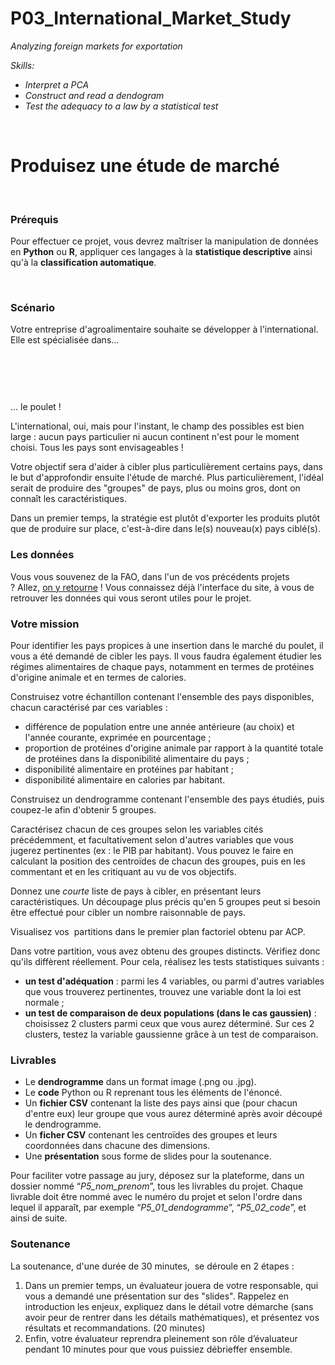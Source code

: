# P03_International_Market_Study
<p><em>Analyzing foreign markets for exportation</em></p>
<p><em>Skills:</em></p>
<ul>
    <li style="font-style: italic;"><em>Interpret a PCA</em></li>
    <li style="font-style: italic;"><em>Construct and read a dendogram</em></li>
    <li style="font-style: italic;"><em>Test the adequacy to a law by a statistical test</em></li>
</ul>
<p><br></p>
<div>
    <div>
        <div>
            <div>
                <h1>Produisez une &eacute;tude de march&eacute;</h1>
            </div>
        </div>
    </div>
    <div><br></div>
</div>
<h3>Pr&eacute;requis</h3>
<p>Pour effectuer ce projet, vous devrez ma&icirc;triser la manipulation de donn&eacute;es en&nbsp;<strong>Python</strong> ou&nbsp;<strong>R</strong>, appliquer ces langages &agrave; la&nbsp;<strong>statistique descriptive</strong> ainsi qu&apos;&agrave; la&nbsp;<strong>classification automatique</strong>.</p>
<p>&nbsp;</p>
<h3>Sc&eacute;nario</h3>
<p>Votre entreprise d&apos;agroalimentaire souhaite se d&eacute;velopper &agrave; l&apos;international. Elle est sp&eacute;cialis&eacute;e dans...</p>
<p>&nbsp;</p>
<p><img src="https://user.oc-static.com/upload/2017/05/11/14945088000673_shutterstock_521042725.jpeg" alt=""></p>
<p>&nbsp;</p>
<p>... le poulet !</p>
<p>L&apos;international, oui, mais pour l&apos;instant, le champ des possibles est bien large : aucun pays particulier ni aucun continent n&apos;est pour le moment choisi. Tous les pays sont envisageables !</p>
<p>Votre objectif sera d&apos;aider &agrave; cibler plus particuli&egrave;rement certains pays, dans le but d&apos;approfondir ensuite l&apos;&eacute;tude de march&eacute;. Plus particuli&egrave;rement, l&apos;id&eacute;al serait de produire des &quot;groupes&quot; de pays, plus ou moins gros, dont on conna&icirc;t les caract&eacute;ristiques.</p>
<p>Dans un premier temps, la strat&eacute;gie est plut&ocirc;t d&apos;exporter les produits plut&ocirc;t que de produire sur place, c&apos;est-&agrave;-dire dans le(s) nouveau(x) pays cibl&eacute;(s).</p>
<h3>Les donn&eacute;es</h3>
<p>Vous vous souvenez de la FAO, dans l&apos;un de vos pr&eacute;c&eacute;dents projets ?&nbsp;Allez,&nbsp;<a href="http://www.fao.org/faostat/fr/#data">on y retourne</a> ! Vous connaissez d&eacute;j&agrave; l&apos;interface du site, &agrave; vous de retrouver les donn&eacute;es qui vous seront utiles pour le projet.</p>
<h3>Votre mission</h3>
<p>Pour identifier les pays propices &agrave; une insertion dans le march&eacute; du poulet, il vous a &eacute;t&eacute; demand&eacute; de cibler les pays. Il vous faudra &eacute;galement &eacute;tudier les r&eacute;gimes alimentaires de chaque pays, notamment en termes de prot&eacute;ines d&apos;origine animale et en termes de calories.</p>
<p>Construisez votre &eacute;chantillon contenant l&apos;ensemble des pays disponibles, chacun caract&eacute;ris&eacute; par ces variables :</p>
<ul>
    <li>diff&eacute;rence de population entre une ann&eacute;e ant&eacute;rieure (au choix) et l&apos;ann&eacute;e courante, exprim&eacute;e en pourcentage ;</li>
    <li>proportion de prot&eacute;ines d&apos;origine animale par rapport &agrave; la quantit&eacute; totale de prot&eacute;ines dans la disponibilit&eacute; alimentaire du pays ;</li>
    <li>disponibilit&eacute; alimentaire en prot&eacute;ines par habitant ;</li>
    <li>disponibilit&eacute; alimentaire en calories par habitant.</li>
</ul>
<p>Construisez un dendrogramme contenant l&apos;ensemble des pays &eacute;tudi&eacute;s, puis coupez-le afin d&apos;obtenir 5 groupes.</p>
<p>Caract&eacute;risez chacun de ces groupes selon les variables cit&eacute;s pr&eacute;c&eacute;demment, et facultativement selon d&apos;autres variables que vous jugerez pertinentes (ex : le PIB par habitant). Vous pouvez le faire en calculant la position des centro&iuml;des de chacun des groupes, puis en les commentant et en les critiquant au vu de vos objectifs.</p>
<p>Donnez une&nbsp;<em>courte</em> liste de pays &agrave; cibler, en pr&eacute;sentant leurs caract&eacute;ristiques. Un d&eacute;coupage plus pr&eacute;cis qu&apos;en 5 groupes peut si besoin &ecirc;tre effectu&eacute; pour cibler un nombre raisonnable de pays.&nbsp;</p>
<p>Visualisez vos &nbsp;partitions dans le premier plan factoriel obtenu par ACP.</p>
<p>Dans votre partition, vous avez obtenu des groupes distincts. V&eacute;rifiez donc qu&apos;ils diff&egrave;rent r&eacute;ellement. Pour cela, r&eacute;alisez les tests statistiques suivants :</p>
<ul>
    <li><strong>un test d&apos;ad&eacute;quation</strong> : parmi les 4 variables, ou parmi d&apos;autres variables que vous trouverez pertinentes, trouvez une variable dont la loi est normale ;</li>
    <li><strong>un test de comparaison de deux populations (dans le cas gaussien)</strong> : choisissez 2 clusters parmi ceux que vous aurez d&eacute;termin&eacute;. Sur ces 2 clusters, testez la variable gaussienne gr&acirc;ce &agrave; un test de comparaison.</li>
</ul>
<h3>Livrables</h3>
<ul>
    <li>Le&nbsp;<strong>dendrogramme</strong> dans un format image (.png ou .jpg).</li>
    <li>Le&nbsp;<strong>code</strong> Python ou R&nbsp;reprenant tous les &eacute;l&eacute;ments de l&apos;&eacute;nonc&eacute;.</li>
    <li>Un&nbsp;<strong>fichier CSV</strong> contenant la liste des pays ainsi que (pour chacun d&apos;entre eux) leur groupe que vous aurez d&eacute;termin&eacute; apr&egrave;s avoir d&eacute;coup&eacute; le dendrogramme.</li>
    <li>Un&nbsp;<strong>ficher CSV</strong> contenant les centro&iuml;des des groupes et leurs coordonn&eacute;es dans chacune des dimensions.</li>
    <li>Une&nbsp;<strong>pr&eacute;sentation</strong> sous forme de slides pour la soutenance.</li>
</ul>
<aside>
    <p>Pour faciliter votre passage au jury, d&eacute;posez sur la plateforme, dans un dossier nomm&eacute; &ldquo;<em>P5_nom_prenom</em>&rdquo;, tous les livrables du projet. Chaque livrable doit &ecirc;tre nomm&eacute; avec le num&eacute;ro du projet et selon l&apos;ordre dans lequel il appara&icirc;t, par exemple &ldquo;<em>P5_01_dendogramme</em>&rdquo;, &ldquo;<em>P5_02_code</em>&rdquo;, et ainsi de suite.</p>
</aside>
<h3>Soutenance</h3>
<p>La soutenance, d&apos;une dur&eacute;e de 30 minutes, &nbsp;se d&eacute;roule en 2 &eacute;tapes :</p>
<ol>
    <li>Dans un premier temps, un&nbsp;&eacute;valuateur&nbsp;jouera de votre responsable,&nbsp;qui vous a demand&eacute; une pr&eacute;sentation sur des &quot;slides&quot;.&nbsp;Rappelez en introduction les enjeux, expliquez dans le d&eacute;tail votre d&eacute;marche (sans avoir peur de rentrer dans les d&eacute;tails math&eacute;matiques), et pr&eacute;sentez vos r&eacute;sultats et recommandations. (20 minutes)</li>
    <li>Enfin, votre &eacute;valuateur reprendra pleinement son r&ocirc;le d&rsquo;&eacute;valuateur pendant 10 minutes pour que vous puissiez d&eacute;brieffer ensemble.</li>
</ol>
